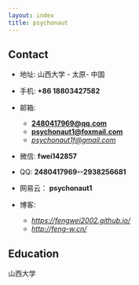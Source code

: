 ```yaml
---
layout: index
title: psychonaut
---
```

## Contact

- 地址: 山西大学 - 太原- 中国
- 手机: **+86 18803427582**
- 邮箱:
  - **2480417969@qq.com**
  - **psychonaut1@foxmail.com**
  - *psychonaut1f@gmail.com*
- 微信: **fwei142857**
- QQ: **2480417969--2938256681**

- 网易云：
**psychonaut1**
- 博客: 
  - *<https://fengwei2002.github.io/>*
  - *<http://feng-w.cn/>*
## Education

山西大学
